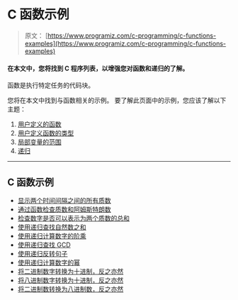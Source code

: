 # C 函数示例

> 原文： [https://www.programiz.com/c-programming/c-functions-examples](https://www.programiz.com/c-programming/c-functions-examples)

#### 在本文中，您将找到 C 程序列表，以增强您对函数和递归的了解。

函数是执行特定任务的代码块。

您将在本文中找到与函数相关的示例。 要了解此页面中的示例，您应该了解以下主题：

1.  [用户定义的函数](/c-programming/c-user-defined-functions "User-defined Functions in C Programming")
2.  [用户定义函数的类型](/c-programming/types-user-defined-functions "Types of user defined function")
3.  [局部变量的范围](/c-programming/c-storage-class "Storage class in C programming")
4.  [递归](/c-programming/c-recursion "C Programming Recursive Function")

* * *

## C 函数示例

+   [显示两个时间间隔之间的所有质数](/c-programming/examples/prime-interval-function)
+   [通过函数检查质数和阿姆斯特朗数](/c-programming/examples/prime-armstrong-function)
+   [检查数字是否可以表示为两个质数的总和](/c-programming/examples/sum-prime-numbers)
+   [使用递归查找自然数之和](/c-programming/examples/natural-number-sum-recursion)
+   [使用递归计算数字的阶乘](/c-programming/examples/factorial-recursion)
+   [使用递归查找 GCD](/c-programming/examples/hcf-recursion)
+   [使用递归反转句子](/c-programming/examples/reverse-sentence-recursion)
+   [使用递归计算数字的幂](/c-programming/examples/power-recursion)
+   [将二进制数字转换为十进制，反之亦然](/c-programming/examples/binary-decimal-convert)
+   [将八进制数字转换为十进制，反之亦然](/c-programming/examples/octal-decimal-convert)
+   [将二进制数转换为八进制数，反之亦然](/c-programming/examples/octal-binary-convert)